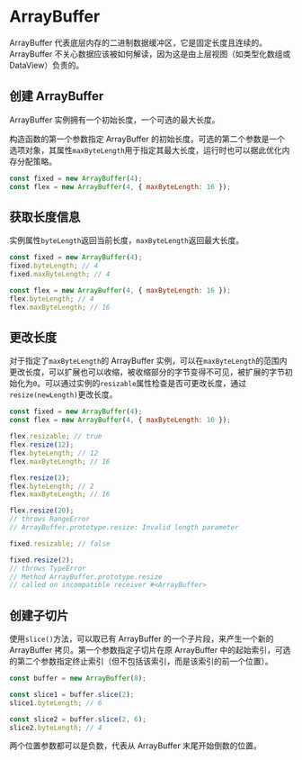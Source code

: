 # ArrayBuffer

ArrayBuffer 代表底层内存的二进制数据缓冲区，它是固定长度且连续的。ArrayBuffer 不关心数据应该被如何解读，因为这是由上层视图（如类型化数组或 DataView）负责的。

## 创建 ArrayBuffer

ArrayBuffer 实例拥有一个初始长度，一个可选的最大长度。

构造函数的第一个参数指定 ArrayBuffer 的初始长度。可选的第二个参数是一个选项对象，其属性`maxByteLength`用于指定其最大长度，运行时也可以据此优化内存分配策略。

```javascript
const fixed = new ArrayBuffer(4);
const flex = new ArrayBuffer(4, { maxByteLength: 16 });
```

## 获取长度信息

实例属性`byteLength`返回当前长度，`maxByteLength`返回最大长度。

```javascript
const fixed = new ArrayBuffer(4);
fixed.byteLength; // 4
fixed.maxByteLength; // 4

const flex = new ArrayBuffer(4, { maxByteLength: 16 });
flex.byteLength; // 4
flex.maxByteLength; // 16
```

## 更改长度

对于指定了`maxByteLength`的 ArrayBuffer 实例，可以在`maxByteLength`的范围内更改长度，可以扩展也可以收缩，被收缩部分的字节变得不可见，被扩展的字节初始化为`0`。可以通过实例的`resizable`属性检查是否可更改长度，通过`resize(newLength)`更改长度。

```javascript
const fixed = new ArrayBuffer(4);
const flex = new ArrayBuffer(4, { maxByteLength: 16 });

flex.resizable; // true
flex.resize(12);
flex.byteLength; // 12
flex.maxByteLength; // 16

flex.resize(2);
flex.byteLength; // 2
flex.maxByteLength; // 16

flex.resize(20);
// throws RangeError
// ArrayBuffer.prototype.resize: Invalid length parameter

fixed.resizable; // false

fixed.resize(2);
// throws TypeError
// Method ArrayBuffer.prototype.resize
// called on incompatible receiver #<ArrayBuffer>
```

## 创建子切片

使用`slice()`方法，可以取已有 ArrayBuffer 的一个子片段，来产生一个新的 ArrayBuffer 拷贝。第一个参数指定子切片在原 ArrayBuffer 中的起始索引，可选的第二个参数指定终止索引（但不包括该索引，而是该索引的前一个位置）。

```javascript
const buffer = new ArrayBuffer(8);

const slice1 = buffer.slice(2);
slice1.byteLength; // 6

const slice2 = buffer.slice(2, 6);
slice2.byteLength; // 4
```

两个位置参数都可以是负数，代表从 ArrayBuffer 末尾开始倒数的位置。
